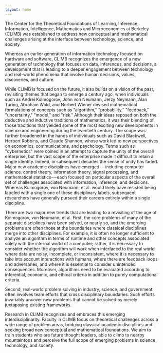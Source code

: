```yaml
---
layout: home
---
```


The Center for the Theoretical Foundations of Learning, Inference, Information, Intelligence, Mathematics and Microeconomics at Berkeley (CLIMB) was established to address new conceptual and mathematical challenges arising at the interface between technology, science, and society.

Whereas an earlier generation of information technology focused on hardware and software, CLIMB recognizes the emergence of a new generation of technology that focuses on data, inferences, and decisions, a development that is leading to a deeper engagement between technology and real-world phenomena that involve human decisions, values, discoveries, and culture.  

While CLIMB is focused on the future, it also builds on a vision of the past, revisiting themes that began to emerge a century ago, when individuals such as Andrei Kolmogorov, John von Neumann, Jerzy Neymann, Alan Turing, Abraham Wald, and Norbert Wiener devised mathematical formulations of concepts such as "algorithm," "probability," "feedback," "uncertainty," "model," and "risk." Although their ideas reposed on both the deductive and inductive traditions of mathematics, it was their blending of those traditions that yielded some of the most exciting new developments in science and engineering during the twentieth century. The scope was further broadened in the hands of individuals such as David Blackwell, Herbert Robbins, and Claude Shannon, whose work led to new perspectives on economics, communications, and psychology. Terms such as "cybernetics" were coined in an attempt to capture the unity of the overall enterprise, but the vast scope of the enterprise made it difficult to retain a single identity. Indeed, in subsequent decades the sense of unity has faded. Major new academic disciplines have emerged---including computer science, control theory, information theory, signal processing, and mathematical statistics---each focused on particular aspects of the overall set of challenges associated with information, inference, and decisions. Whereas Kolmogorov, von Neumann, et al. would likely have resisted being labeled with a single one of these disciplinary labels, subsequent researchers have generally pursued their careers entirely within a single discipline.  

There are two major new trends that are leading to a revisiting of the age of Kolmogorov, von Neumann, et al. First, the core problems of many of the separate disciplines have been solved, or nearly so, and the emerging problems are often those at the boundaries where classical disciplines merge into other disciplines. For example, it is often no longer sufficient to analyze an algorithm in terms of runtime and other concepts associated solely with the internal world of a computer; rather, it is necessary to consider whether the algorithm will work when interfaced to the real world where data are noisy, incomplete, or inconsistent, where it is necessary to take into account interactions with humans, where there are feedback loops and adversaries, and where it is essential to consider unintended consequences. Moreover, algorithms need to be evaluated according to inferential, economic, and ethical criteria in addition to purely computational criteria.

Second, real-world problem solving in industry, science, and government often involves team efforts that cross disciplinary boundaries. Such efforts invariably uncover new problems that cannot be solved by merely juxtaposing existing frameworks. 

Research in CLIMB recognizes and embraces this emerging interdisciplinarity. Faculty in CLIMB focus on theoretical challenges across a wide range of problem areas, bridging classical academic disciplines and seeking broad new conceptual and mathematical foundations. We aim to train students who are future thought leaders, able to climb to nearby mountaintops and perceive the full scope of emerging problems in science, technology, and society.
